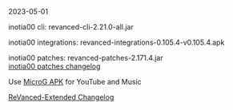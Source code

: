2023-05-01
  
inotia00 cli: revanced-cli-2.21.0-all.jar  

inotia00 integrations: revanced-integrations-0.105.4-v0.105.4.apk  

inotia00 patches: revanced-patches-2.171.4.jar  
[inotia00 patches changelog](https://github.com/inotia00/revanced-patches/releases/tag/v2.171.4)  

Use [MicroG APK](https://github.com/inotia00/VancedMicroG/releases/latest/download/microg.apk) for YouTube and Music

[ReVanced-Extended Changelog](https://github.com/Kingsmanvn-Official/ReVanced-Extended/blob/main/changelog.md)
